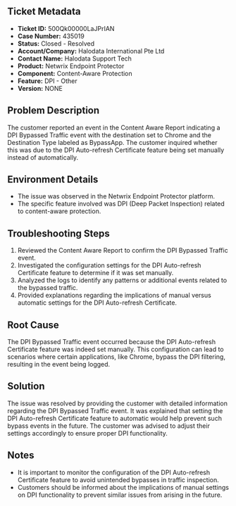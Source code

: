 ## Ticket Metadata
- **Ticket ID:** 500Qk00000LaJPrIAN
- **Case Number:** 435019
- **Status:** Closed - Resolved
- **Account/Company:** Halodata International Pte Ltd
- **Contact Name:** Halodata Support Tech
- **Product:** Netwrix Endpoint Protector
- **Component:** Content-Aware Protection
- **Feature:** DPI - Other
- **Version:** NONE

## Problem Description
The customer reported an event in the Content Aware Report indicating a DPI Bypassed Traffic event with the destination set to Chrome and the Destination Type labeled as BypassApp. The customer inquired whether this was due to the DPI Auto-refresh Certificate feature being set manually instead of automatically.

## Environment Details
- The issue was observed in the Netwrix Endpoint Protector platform.
- The specific feature involved was DPI (Deep Packet Inspection) related to content-aware protection.

## Troubleshooting Steps
1. Reviewed the Content Aware Report to confirm the DPI Bypassed Traffic event.
2. Investigated the configuration settings for the DPI Auto-refresh Certificate feature to determine if it was set manually.
3. Analyzed the logs to identify any patterns or additional events related to the bypassed traffic.
4. Provided explanations regarding the implications of manual versus automatic settings for the DPI Auto-refresh Certificate.

## Root Cause
The DPI Bypassed Traffic event occurred because the DPI Auto-refresh Certificate feature was indeed set manually. This configuration can lead to scenarios where certain applications, like Chrome, bypass the DPI filtering, resulting in the event being logged.

## Solution
The issue was resolved by providing the customer with detailed information regarding the DPI Bypassed Traffic event. It was explained that setting the DPI Auto-refresh Certificate feature to automatic would help prevent such bypass events in the future. The customer was advised to adjust their settings accordingly to ensure proper DPI functionality.

## Notes
- It is important to monitor the configuration of the DPI Auto-refresh Certificate feature to avoid unintended bypasses in traffic inspection.
- Customers should be informed about the implications of manual settings on DPI functionality to prevent similar issues from arising in the future.
